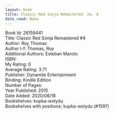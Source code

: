 ```yaml
---
layout: book
title: Classic Red Sonja Remastered  no. 4
date_read: None
---
```


Book Id: 26159441<br />
Title: Classic Red Sonja Remastered #4<br />
Author: Roy Thomas<br />
Author l-f: Thomas, Roy<br />
Additional Authors: Esteban Maroto<br />
ISBN: <br />
My Rating: 0<br />
Average Rating: 3.71<br />
Publisher: Dynamite Entertainment<br />
Binding: Kindle Edition<br />
Number of Pages: <br />
Year Published: 2015<br />
Date Added: 2020/06/18<br />
Bookshelves: kupka-wstydu<br />
Bookshelves with positions: kupka-wstydu (#1597)<br />

